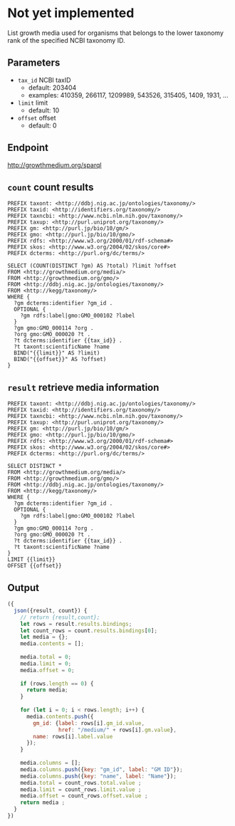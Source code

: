 # Not yet implemented

List growth media used for organisms that belongs to the lower taxonomy rank of the specified NCBI taxonomy ID.

## Parameters

* `tax_id` NCBI taxID
  * default: 203404
  * examples: 410359, 266117, 1209989, 543526, 315405, 1409, 1931, ...
* `limit` limit
  * default: 10
* `offset` offset
  * default: 0

## Endpoint

http://growthmedium.org/sparql

## `count` count results

```sparql
PREFIX taxont: <http://ddbj.nig.ac.jp/ontologies/taxonomy/>
PREFIX taxid: <http://identifiers.org/taxonomy/>
PREFIX taxncbi: <http://www.ncbi.nlm.nih.gov/taxonomy/>
PREFIX taxup: <http://purl.uniprot.org/taxonomy/>
PREFIX gm: <http://purl.jp/bio/10/gm/>
PREFIX gmo: <http://purl.jp/bio/10/gmo/>
PREFIX rdfs: <http://www.w3.org/2000/01/rdf-schema#>
PREFIX skos: <http://www.w3.org/2004/02/skos/core#>
PREFIX dcterms: <http://purl.org/dc/terms/>

SELECT (COUNT(DISTINCT ?gm) AS ?total) ?limit ?offset
FROM <http://growthmedium.org/media/>
FROM <http://growthmedium.org/gmo/>
FROM <http://ddbj.nig.ac.jp/ontologies/taxonomy/>
FROM <http://kegg/taxonomy/>
WHERE {
  ?gm dcterms:identifier ?gm_id .
  OPTIONAL {
    ?gm rdfs:label|gmo:GMO_000102 ?label
  }
  ?gm gmo:GMO_000114 ?org .
  ?org gmo:GMO_000020 ?t .
  ?t dcterms:identifier {{tax_id}} .
  ?t taxont:scientificName ?name
  BIND("{{limit}}" AS ?limit)
  BIND("{{offset}}" AS ?offset)
}
```



## `result` retrieve media information

```sparql
PREFIX taxont: <http://ddbj.nig.ac.jp/ontologies/taxonomy/>
PREFIX taxid: <http://identifiers.org/taxonomy/>
PREFIX taxncbi: <http://www.ncbi.nlm.nih.gov/taxonomy/>
PREFIX taxup: <http://purl.uniprot.org/taxonomy/>
PREFIX gm: <http://purl.jp/bio/10/gm/>
PREFIX gmo: <http://purl.jp/bio/10/gmo/>
PREFIX rdfs: <http://www.w3.org/2000/01/rdf-schema#>
PREFIX skos: <http://www.w3.org/2004/02/skos/core#>
PREFIX dcterms: <http://purl.org/dc/terms/>

SELECT DISTINCT *
FROM <http://growthmedium.org/media/>
FROM <http://growthmedium.org/gmo/>
FROM <http://ddbj.nig.ac.jp/ontologies/taxonomy/>
FROM <http://kegg/taxonomy/>
WHERE {
  ?gm dcterms:identifier ?gm_id .
  OPTIONAL {
    ?gm rdfs:label|gmo:GMO_000102 ?label
  }
  ?gm gmo:GMO_000114 ?org .
  ?org gmo:GMO_000020 ?t .
  ?t dcterms:identifier {{tax_id}} .
  ?t taxont:scientificName ?name
}
LIMIT {{limit}}
OFFSET {{offset}}
```

## Output

```javascript
({
  json({result, count}) {
    // return {result,count};
    let rows = result.results.bindings;
    let count_rows = count.results.bindings[0];
    let media = {};
    media.contents = [];
    
    media.total = 0;
    media.limit = 0;
    media.offset = 0;
    
    if (rows.length == 0) {
      return media;      
    }
    
    for (let i = 0; i < rows.length; i++) {
      media.contents.push({
        gm_id: {label: rows[i].gm_id.value,
                href: "/medium/" + rows[i].gm.value},
        name: rows[i].label.value
      });
    }
    
    media.columns = [];
    media.columns.push({key: "gm_id", label: "GM ID"});
    media.columns.push({key: "name", label: "Name"});
    media.total = count_rows.total.value ;
    media.limit = count_rows.limit.value ;
    media.offset = count_rows.offset.value ;
    return media ;
  }
})
```
